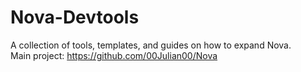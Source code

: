 # Nova-Devtools
A collection of tools, templates, and guides on how to expand Nova.  
Main project: https://github.com/00Julian00/Nova
